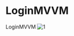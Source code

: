 # LoginMVVM
LoginMVVM 
![1](https://github.com/trungtranduc200/LoginMVVM/assets/56637662/f95abf89-a152-44da-ab59-a056d9ce7362)
